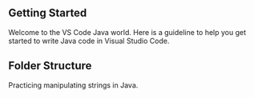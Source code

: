 ## Getting Started

Welcome to the VS Code Java world. Here is a guideline to help you get started to write Java code in Visual Studio Code.

## Folder Structure

Practicing manipulating strings in Java.

